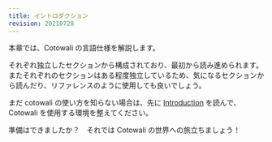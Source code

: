 ```yaml
---
title: イントロダクション
revision: 20210728
---
```


本章では、Cotowali の言語仕様を解説します。

それぞれ独立したセクションから構成されており、最初から読み進められます。またそれぞれのセクションはある程度独立しているため、気になるセクションから読んだり、リファレンスのように使用しても良いでしょう。

まだ cotowali の使い方を知らない場合は、先に [Introduction](/ja/docs/introduction) を読んで、Cotowali を使用する環境を整えてください。

<!-- textlint-disable ja-technical-writing/no-exclamation-question-mark -->

準備はできましたか？　それでは Cotowali の世界への旅立ちましょう！
